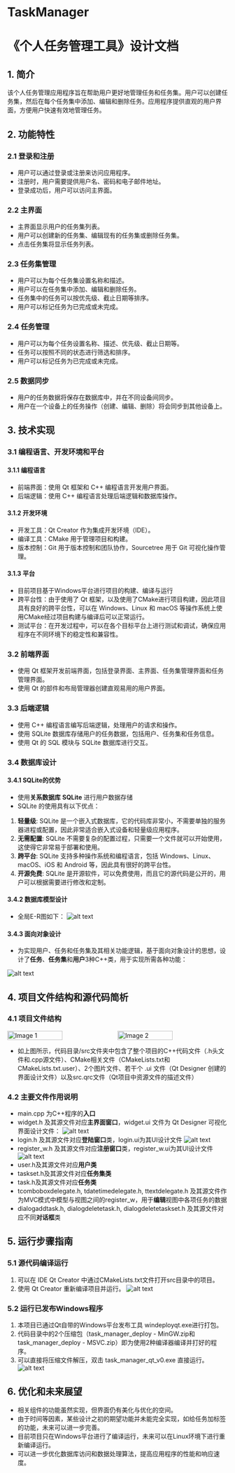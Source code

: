 # TaskManager

# 《个人任务管理工具》设计文档



## 1. 简介

该个人任务管理应用程序旨在帮助用户更好地管理任务和任务集。用户可以创建任务集，然后在每个任务集中添加、编辑和删除任务。应用程序提供直观的用户界面，方便用户快速有效地管理任务。

## 2. 功能特性

### 2.1 登录和注册

- 用户可以通过登录或注册来访问应用程序。
- 注册时，用户需要提供用户名、密码和电子邮件地址。
- 登录成功后，用户可以访问主界面。

### 2.2 主界面

- 主界面显示用户的任务集列表。
- 用户可以创建新的任务集、编辑现有的任务集或删除任务集。
- 点击任务集将显示任务列表。

### 2.3 任务集管理

- 用户可以为每个任务集设置名称和描述。
- 用户可以在任务集中添加、编辑和删除任务。
- 任务集中的任务可以按优先级、截止日期等排序。
- 用户可以标记任务为已完成或未完成。

### 2.4 任务管理

- 用户可以为每个任务设置名称、描述、优先级、截止日期等。
- 任务可以按照不同的状态进行筛选和排序。
- 用户可以标记任务为已完成或未完成。

### 2.5 数据同步

- 用户的任务数据将保存在数据库中，并在不同设备间同步。
- 用户在一个设备上的任务操作（创建、编辑、删除）将会同步到其他设备上。

## 3. 技术实现

### 3.1 编程语言、开发环境和平台

#### 3.1.1 编程语言

- 前端界面：使用 Qt 框架和 C++ 编程语言开发用户界面。
- 后端逻辑：使用 C++ 编程语言处理后端逻辑和数据库操作。

#### 3.1.2 开发环境

- 开发工具：Qt Creator 作为集成开发环境（IDE）。
- 编译工具：CMake 用于管理项目和构建。
- 版本控制：Git 用于版本控制和团队协作，Sourcetree 用于 Git 可视化操作管理。

#### 3.1.3 平台

- 目前项目基于Windows平台进行项目的构建、编译与运行
- 跨平台性：由于使用了 Qt 框架，以及使用了CMake进行项目构建，因此项目具有良好的跨平台性，可以在 Windows、Linux 和 macOS 等操作系统上使用CMake经过项目构建与编译后可以正常运行。
- 测试平台：在开发过程中，可以在各个目标平台上进行测试和调试，确保应用程序在不同环境下的稳定性和兼容性。

### 3.2 前端界面

- 使用 Qt 框架开发前端界面，包括登录界面、主界面、任务集管理界面和任务管理界面。
- 使用 Qt 的部件和布局管理器创建直观易用的用户界面。

### 3.3 后端逻辑

- 使用 C++ 编程语言编写后端逻辑，处理用户的请求和操作。
- 使用 SQLite 数据库存储用户的任务数据，包括用户、任务集和任务信息。
- 使用 Qt 的 SQL 模块与 SQLite 数据库进行交互。

### 3.4 数据库设计

#### 3.4.1 SQLite的优势

- 使用**关系数据库** **SQLite** 进行用户数据存储
- SQLite 的使用具有以下优点：

1. **轻量级**: SQLite 是一个嵌入式数据库，它的代码库非常小，不需要单独的服务器进程或配置，因此非常适合嵌入式设备和轻量级应用程序。
2. **无需配置**: SQLite 不需要复杂的配置过程，只需要一个文件就可以开始使用，这使得它非常易于部署和使用。
3. **跨平台**: SQLite 支持多种操作系统和编程语言，包括 Windows、Linux、macOS、iOS 和 Android 等，因此具有很好的跨平台性。
4. **开源免费**: SQLite 是开源软件，可以免费使用，而且它的源代码是公开的，用户可以根据需要进行修改和定制。

#### 3.4.2 数据库模型设计

- 全局E-R图如下：
  ![alt text](D:/Files/BaiduSyncdisk/%E5%A4%A7%E4%B8%89%E4%B8%8B/%E9%A1%B9%E7%9B%AE%E7%AE%A1%E7%90%86%E4%B8%8E%E8%BD%AF%E4%BB%B6%E8%AE%BE%E8%AE%A1/%E5%B0%8F%E4%BD%9C%E4%B8%9A/%E6%8F%90%E4%BA%A4/%E6%96%87%E6%A1%A3%E7%9B%AE%E5%BD%95/image.png)

#### 3.4.3 面向对象设计

- 为实现用户、任务和任务集及其相关功能逻辑，基于面向对象设计的思想，设计了**任务**、**任务集**和**用户**3种C++类，用于实现所需各种功能：

![alt text](D:/Files/BaiduSyncdisk/%E5%A4%A7%E4%B8%89%E4%B8%8B/%E9%A1%B9%E7%9B%AE%E7%AE%A1%E7%90%86%E4%B8%8E%E8%BD%AF%E4%BB%B6%E8%AE%BE%E8%AE%A1/%E5%B0%8F%E4%BD%9C%E4%B8%9A/%E6%8F%90%E4%BA%A4/%E6%96%87%E6%A1%A3%E7%9B%AE%E5%BD%95/image-7.png)

## 4. 项目文件结构和源代码简析

### 4.1 项目文件结构

<div style="display:flex;">
    <img src="image-8.png" alt="Image 1" style="width:50%;">
    <img src="image-9.png" alt="Image 2" style="width:50%;">
</div>

- 如上图所示，代码目录/src文件夹中包含了整个项目的C++代码文件（.h头文件和.cpp源文件）、CMake相关文件（CMakeLists.txt和CMakeLists.txt.user）、2个图片文件、若干个 .ui 文件（Qt Designer 创建的界面设计文件）以及src.qrc文件（Qt项目中资源文件的描述文件）

### 4.2 主要文件作用说明

- main.cpp 为C++程序的**入口**
- widget.h 及其源文件对应**主界面窗口**，widget.ui 文件为 Qt Designer 可视化界面设计文件：
  ![alt text](D:/Files/BaiduSyncdisk/%E5%A4%A7%E4%B8%89%E4%B8%8B/%E9%A1%B9%E7%9B%AE%E7%AE%A1%E7%90%86%E4%B8%8E%E8%BD%AF%E4%BB%B6%E8%AE%BE%E8%AE%A1/%E5%B0%8F%E4%BD%9C%E4%B8%9A/%E6%8F%90%E4%BA%A4/%E6%96%87%E6%A1%A3%E7%9B%AE%E5%BD%95/image-10.png)
- login.h 及其源文件对应**登陆窗口**类，login.ui为其UI设计文件
  ![alt text](D:/Files/BaiduSyncdisk/%E5%A4%A7%E4%B8%89%E4%B8%8B/%E9%A1%B9%E7%9B%AE%E7%AE%A1%E7%90%86%E4%B8%8E%E8%BD%AF%E4%BB%B6%E8%AE%BE%E8%AE%A1/%E5%B0%8F%E4%BD%9C%E4%B8%9A/%E6%8F%90%E4%BA%A4/%E6%96%87%E6%A1%A3%E7%9B%AE%E5%BD%95/image-11.png)
- register_w.h 及其源文件对应**注册窗口**类，register_w.ui为其UI设计文件
  ![alt text](D:/Files/BaiduSyncdisk/%E5%A4%A7%E4%B8%89%E4%B8%8B/%E9%A1%B9%E7%9B%AE%E7%AE%A1%E7%90%86%E4%B8%8E%E8%BD%AF%E4%BB%B6%E8%AE%BE%E8%AE%A1/%E5%B0%8F%E4%BD%9C%E4%B8%9A/%E6%8F%90%E4%BA%A4/%E6%96%87%E6%A1%A3%E7%9B%AE%E5%BD%95/image-12.png)
- user.h及其源文件对应**用户类**
- taskset.h及其源文件对应**任务集类**
- task.h及其源文件对应**任务类**
- tcomboboxdelegate.h, tdatetimedelegate.h, ttextdelegate.h 及其源文件作为MVC模式中模型与视图之间的register_w，用于**编辑**视图中各项任务的数据
- dialogaddtask.h, dialogdeletetask.h, dialogdeletetaskset.h 及其源文件对应不同**对话框**类

## 5. 运行步骤指南

### 5.1 源代码编译运行

1. 可以在 IDE Qt Creator 中通过CMakeLists.txt文件打开src目录中的项目。
2. 使用 Qt Creator 重新编译项目并运行。
   ![alt text](D:/Files/BaiduSyncdisk/%E5%A4%A7%E4%B8%89%E4%B8%8B/%E9%A1%B9%E7%9B%AE%E7%AE%A1%E7%90%86%E4%B8%8E%E8%BD%AF%E4%BB%B6%E8%AE%BE%E8%AE%A1/%E5%B0%8F%E4%BD%9C%E4%B8%9A/%E6%8F%90%E4%BA%A4/%E6%96%87%E6%A1%A3%E7%9B%AE%E5%BD%95/image-13.png)

### 5.2 运行已发布Windows程序

1. 本项目已通过Qt自带的Windows平台发布工具 windeployqt.exe进行打包。
2. 代码目录中的2个压缩包（task_manager_deploy - MinGW.zip和task_manager_deploy - MSVC.zip）即为使用2种编译器编译并打好的程序。
3. 可以直接将压缩文件解压，双击 task_manager_qt_v0.exe 直接运行。
   ![alt text](D:/Files/BaiduSyncdisk/%E5%A4%A7%E4%B8%89%E4%B8%8B/%E9%A1%B9%E7%9B%AE%E7%AE%A1%E7%90%86%E4%B8%8E%E8%BD%AF%E4%BB%B6%E8%AE%BE%E8%AE%A1/%E5%B0%8F%E4%BD%9C%E4%B8%9A/%E6%8F%90%E4%BA%A4/%E6%96%87%E6%A1%A3%E7%9B%AE%E5%BD%95/image-15.png)

## 6. 优化和未来展望

- 相关组件的功能虽然实现，但界面仍有美化与优化的空间。
- 由于时间等因素，某些设计之初的期望功能并未能完全实现，如给任务加标签的功能，未来可以进一步完善。
- 目前项目只在Windows平台进行了编译运行，未来可以在Linux环境下进行重新编译运行。
- 可以进一步优化数据库访问和数据处理算法，提高应用程序的性能和响应速度。

